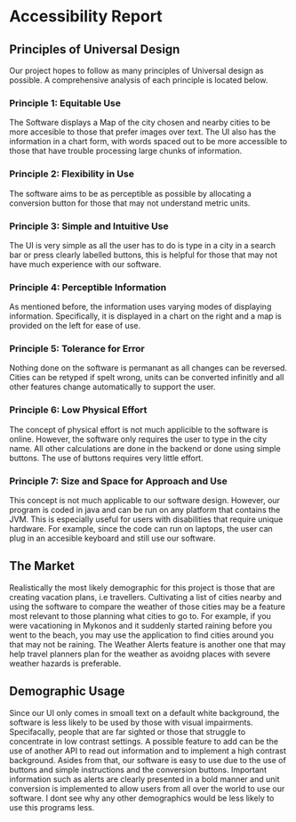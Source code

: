 # Accessibility Report


## Principles of Universal Design
Our project hopes to follow as many principles of Universal design as possible. A comprehensive analysis of each principle is located below. 

### Principle 1: Equitable Use
The Software displays a Map of the city chosen and nearby cities to be more accesible to those that prefer images over text. 
The UI also has the information in a chart form, with words spaced out to be more accessible to those that have trouble processing large chunks of information. 
### Principle 2: Flexibility in Use
The software aims to be as perceptible as possible by allocating a conversion button for those that may not understand metric units. 
### Principle 3: Simple and Intuitive Use
The UI is very simple as all the user has to do is type in a city in a search bar or press clearly labelled buttons, this is helpful for those that may not have much experience with our software.
### Principle 4: Perceptible Information
As mentioned before, the information uses varying modes of displaying information. Specifically, it is displayed in a chart on the right and a map is provided on the left for ease of
use.  
### Principle 5: Tolerance for Error
Nothing done on the software is permanant as all changes can be reversed. Cities can be retyped if spelt wrong, units can be converted infinitly and all other features change automatically to support the user. 
### Principle 6: Low Physical Effort
The concept of physical effort is not much applicible to the software is online. However, the software only requires the user to type in the city name. 
All other calculations are done in the backend or done using simple buttons. The use of buttons requires very little effort. 
### Principle 7: Size and Space for Approach and Use
This concept is not much applicable to our software design. However, our program is coded in java and can be run on any platform that contains the JVM. This is especially useful for 
users with disabilities that require unique hardware. For example, since the code can run on laptops, the user can plug in an accesible keyboard and still use our software. 


## The Market
Realistically the most likely demographic for this project is those that are creating vacation plans, i.e travellers. Cultivating a list of cities nearby and using the software to 
compare the weather of those cities
may be a feature most relevant to those planning what cities to go to. For example, if you were vacationing in Mykonos and it suddenly started raining before you went to the beach, you 
may use the application to find cities around you that may not be raining. 
The Weather Alerts feature is another one that may help travel planners plan for the weather as avoidng places with severe weather hazards is preferable. 

## Demographic Usage
Since our UI only comes in smoall text on a default white background, the software is less likely to be used by those with visual impairments. Specifacally, people that are far sighted 
or those that struggle to concentrate in low contrast settings. A possible feature to add can be the use of another API to read out information and to implement a high contrast 
background. Asides from that, our software is easy to use due to the use of buttons and simple instructions and the conversion buttons. Important information such as alerts are clearly 
presented in a bold manner and unit conversion is implemented to allow users from all over the world to use our software. I dont see why any other demographics would be less likely to 
use this programs less. 
